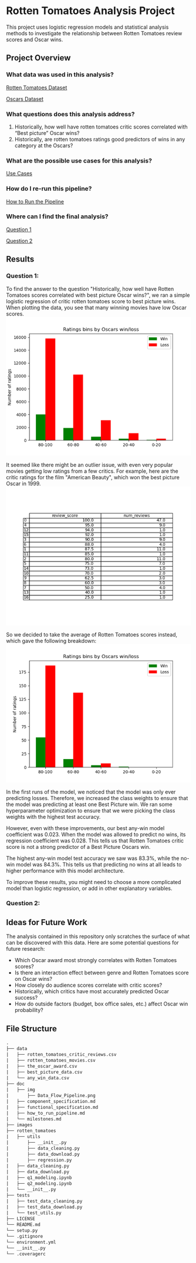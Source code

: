 # Rotten Tomatoes Analysis Project
This project uses logistic regression models and statistical analysis methods to investigate the relationship between Rotten Tomatoes review scores and Oscar wins.

## Project Overview

### What data was used in this analysis?
[Rotten Tomatoes Dataset](https://www.kaggle.com/datasets/stefanoleone992/rotten-tomatoes-movies-and-critic-reviews-dataset?select=rotten_tomatoes_movies.csv)  

[Oscars Dataset](https://www.kaggle.com/datasets/unanimad/the-oscar-award)

### What questions does this analysis address? 
1. Historically, how well have rotten tomatoes critic scores correlated with “Best picture” Oscar wins? 
2. Historically, are rotten tomatoes ratings good predictors of wins in any category at the Oscars?

### What are the possible use cases for this analysis?
[Use Cases](https://github.com/Jonathan-Alexander/DATA515-RottenTomatoesAnalysis/blob/main/doc/functional_specification.md#use-cases)

### How do I re-run this pipeline? 
[How to Run the Pipeline](https://github.com/Jonathan-Alexander/DATA515-RottenTomatoesAnalysis/blob/main/doc/how_to_run_pipeline.md#how-to-run-the-pipeline)

### Where can I find the final analysis?
[Question 1](https://github.com/Jonathan-Alexander/DATA515-RottenTomatoesAnalysis/blob/main/rotten_tomatoes/q1_modeling.ipynb)  

[Question 2](https://github.com/Jonathan-Alexander/DATA515-RottenTomatoesAnalysis/blob/main/rotten_tomatoes/q2_modeling.ipynb)

## Results 
### Question 1:  
To find the answer to the question "Historically, how well have Rotten Tomatoes scores correlated with best picture Oscar wins?", we ran a simple logistic regression of critic rotten tomatoes score to best picture wins. When plotting the data, you see that many winning movies have low Oscar scores. 
![](images/ratings_bins_all.png)

It seemed like there might be an outlier issue, with even very popular movies getting low ratings from a few critics. For example, here are the critic ratings for the film "American Beauty", which won the best picture Oscar in 1999. 
![](images/american_beauty_scores.png)

So we decided to take the average of Rotten Tomatoes scores instead, which gave the following breakdown: 
![](images/ratings_bins_average.png)

In the first runs of the model, we noticed that the model was only ever predicting losses. Therefore, we increased the class weights to ensure that the model was predicting at least one Best Picture win. We ran some hyperparameter optimization to ensure that we were picking the class weights with the highest test accuracy. 

However, even with these improvements, our best any-win model coefficient was 0.023. When the model was allowed to predict no wins, its regression coefficient was 0.028. This tells us that Rotten Tomatoes critic score is not a strong predictor of a Best Picture Oscars win. 

The highest any-win model test accuracy we saw was 83.3%, while the no-win model was 84.3%. This tells us that predicting no wins at all leads to higher performance with this model architecture. 

To improve these results, you might need to choose a more complicated model than logistic regression, or add in other explanatory variables. 

### Question 2:

## Ideas for Future Work
The analysis contained in this repository only scratches the surface of what can be discovered with this data. Here are some potential questions for future research:
 * Which Oscar award most strongly correlates with Rotten Tomatoes scores?
 * Is there an interaction effect between genre and Rotten Tomatoes score on Oscar wins?
 * How closely do audience scores correlate with critic scores?
 * Historically, which critics have most accurately predicted Oscar success?
 * How do outside factors (budget, box office sales, etc.) affect Oscar win probability?



## File Structure

```
.
├── data
|   ├── rotten_tomatoes_critic_reviews.csv
|   ├── rotten_tomatoes_movies.csv
|   ├── the_oscar_award.csv
|   ├── best_picture_data.csv
|   └── any_win_data.csv
├── doc
|   ├── img
|       ├── Data_Flow_Pipeline.png
|   ├── component_specification.md
|   ├── functional_specification.md
|   ├── how_to_run_pipeline.md
|   └── milestones.md
├── images
├── rotten_tomatoes
|   ├── utils
|       ├── __init__.py
|       ├── data_cleaning.py
|       ├── data_download.py
|       ├── regression.py
|   ├── data_cleaning.py
|   ├── data_download.py
|   ├── q1_modeling.ipynb
|   ├── q2_modeling.ipynb
|   └── __init__.py
├── tests
|   ├── test_data_cleaning.py
|   ├── test_data_download.py
|   └── test_utils.py
├── LICENSE
└── README.md
└── setup.py
└── .gitignore
└── environment.yml
└── __init__.py
└── .coveragerc
```


